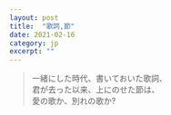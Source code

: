 ```yaml
---
layout: post
title:  "歌詞,節"
date: 2021-02-16 
category: jp
excerpt: ""
---
```


> 一緒にした時代、書いておいた歌詞、   
君が去った以来、上にのせた節は、   
愛の歌か、別れの歌か?   